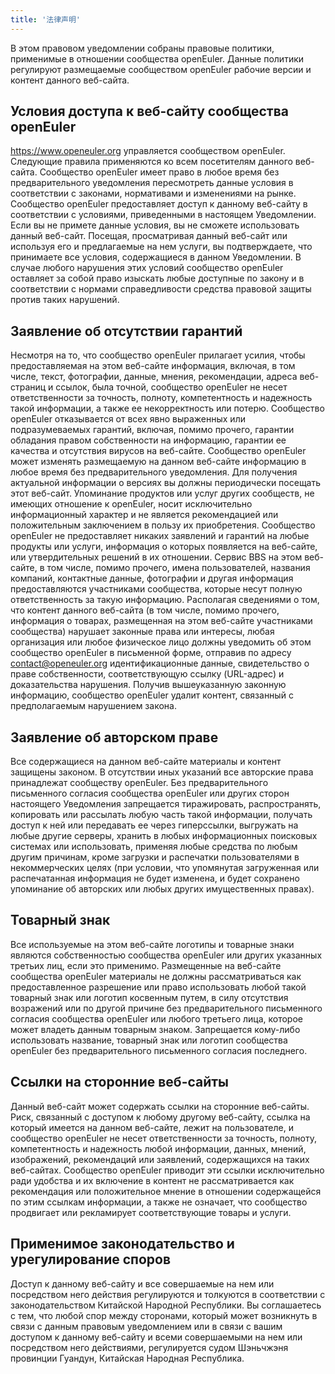 ```yaml
---
title: '法律声明'
---
```


<!--  TODO: BANNER -->
<script setup>
import banner from '@/assets/banner-secondary.png';
import search from '@/assets/illustrations/search.png';

import BannerLevel2 from '@/components/BannerLevel2.vue';
</script>

<ClientOnly>
  <BannerLevel2
    :background-image="banner"
    background-text="LEGAL"
    title="Правовое уведомление"
    :illustration="search"
  />
</ClientOnly>
<div class="markdown" style="margin-top:var(--o-spacing-h1)">

В этом правовом уведомлении собраны правовые политики, применимые в отношении сообщества openEuler. Данные политики регулируют размещаемые сообществом openEuler рабочие версии и контент данного веб-сайта.

## Условия доступа к веб-сайту сообщества openEuler

<https://www.openeuler.org> управляется сообществом openEuler. Следующие правила применяются ко всем посетителям данного веб-сайта. Сообщество openEuler имеет право в любое время без предварительного уведомления пересмотреть данные условия в соответствии с законами, нормативами и изменениями на рынке. Сообщество openEuler предоставляет доступ к данному веб-сайту в соответствии с условиями, приведенными в настоящем Уведомлении. Если вы не примете данные условия, вы не сможете использовать данный веб-сайт. Посещая, просматривая данный веб-сайт или используя его и предлагаемые на нем услуги, вы подтверждаете, что принимаете все условия, содержащиеся в данном Уведомлении. В случае любого нарушения этих условий сообщество openEuler оставляет за собой право изыскать любые доступные по закону и в соответствии с нормами справедливости средства правовой защиты против таких нарушений.

## Заявление об отсутствии гарантий

Несмотря на то, что сообщество openEuler прилагает усилия, чтобы предоставляемая на этом веб-сайте информация, включая, в том числе, текст, фотографии, данные, мнения, рекомендации, адреса веб-страниц и ссылок, была точной, сообщество openEuler не несет ответственности за точность, полноту, компетентность и надежность такой информации, а также ее некорректность или потерю. Сообщество openEuler отказывается от всех явно выраженных или подразумеваемых гарантий, включая, помимо прочего, гарантии обладания правом собственности на информацию, гарантии ее качества и отсутствия вирусов на веб-сайте. Сообщество openEuler может изменять размещаемую на данном веб-сайте информацию в любое время без предварительного уведомления. Для получения актуальной информации о версиях вы должны периодически посещать этот веб-сайт. Упоминание продуктов или услуг других сообществ, не имеющих отношение к openEuler, носит исключительно информационный характер и не является рекомендацией или положительным заключением в пользу их приобретения. Сообщество openEuler не предоставляет никаких заявлений и гарантий на любые продукты или услуги, информация о которых появляется на веб-сайте, или утвердительных решений в их отношении. Сервис BBS на этом веб-сайте, в том числе, помимо прочего, имена пользователей, названия компаний, контактные данные, фотографии и другая информация предоставляются участниками сообщества, которые несут полную ответственность за такую информацию. Располагая сведениями о том, что контент данного веб-сайта (в том числе, помимо прочего, информация о товарах, размещенная на этом веб-сайте участниками сообщества) нарушает законные права или интересы, любая организация или любое физическое лицо должны уведомить об этом сообщество openEuler в письменной форме, отправив по адресу <contact@openeuler.org> идентификационные данные, свидетельство о праве собственности, соответствующую ссылку (URL-адрес) и доказательства нарушения. Получив вышеуказанную законную информацию, сообщество openEuler удалит контент, связанный с предполагаемым нарушением закона.

## Заявление об авторском праве

Все содержащиеся на данном веб-сайте материалы и контент защищены законом. В отсутствии иных указаний все авторские права принадлежат сообществу openEuler. Без предварительного письменного согласия сообщества openEuler или других сторон настоящего Уведомления запрещается тиражировать, распространять, копировать или рассылать любую часть такой информации, получать доступ к ней или передавать ее через гиперссылки, выгружать на любые другие серверы, хранить в любых информационных поисковых системах или использовать, применяя любые средства по любым другим причинам, кроме загрузки и распечатки пользователями в некоммерческих целях (при условии, что упомянутая загруженная или распечатанная информация не будет изменена, и будет сохранено упоминание об авторских или любых других имущественных правах).

## Товарный знак

Все используемые на этом веб-сайте логотипы и товарные знаки являются собственностью сообщества openEuler или других указанных третьих лиц, если это применимо. Размещенные на веб-сайте сообщества openEuler материалы не должны рассматриваться как предоставленное разрешение или право использовать любой такой товарный знак или логотип косвенным путем, в силу отсутствия возражений или по другой причине без предварительного письменного согласия сообщества openEuler или любого третьего лица, которое может владеть данным товарным знаком. Запрещается кому-либо использовать название, товарный знак или логотип сообщества openEuler без предварительного письменного согласия последнего.

## Ссылки на сторонние веб-сайты

Данный веб-сайт может содержать ссылки на сторонние веб-сайты. Риск, связанный с доступом к любому другому веб-сайту, ссылка на который имеется на данном веб-сайте, лежит на пользователе, и сообщество openEuler не несет ответственности за точность, полноту, компетентность и надежность любой информации, данных, мнений, изображений, рекомендаций или заявлений, содержащихся на таких веб-сайтах. Сообщество openEuler приводит эти ссылки исключительно ради удобства и их включение в контент не рассматривается как рекомендация или положительное мнение в отношении содержащейся по этим ссылкам информации, а также не означает, что сообщество продвигает или рекламирует соответствующие товары и услуги.

## Применимое законодательство и урегулирование споров

Доступ к данному веб-сайту и все совершаемые на нем или посредством него действия регулируются и толкуются в соответствии с законодательством Китайской Народной Республики. Вы соглашаетесь с тем, что любой спор между сторонами, который может возникнуть в связи с данным правовым уведомлением или в связи с вашим доступом к данному веб-сайту и всеми совершаемыми на нем или посредством него действиями, регулируется судом Шэньчжэня провинции Гуандун, Китайская Народная Республика.


</div>
